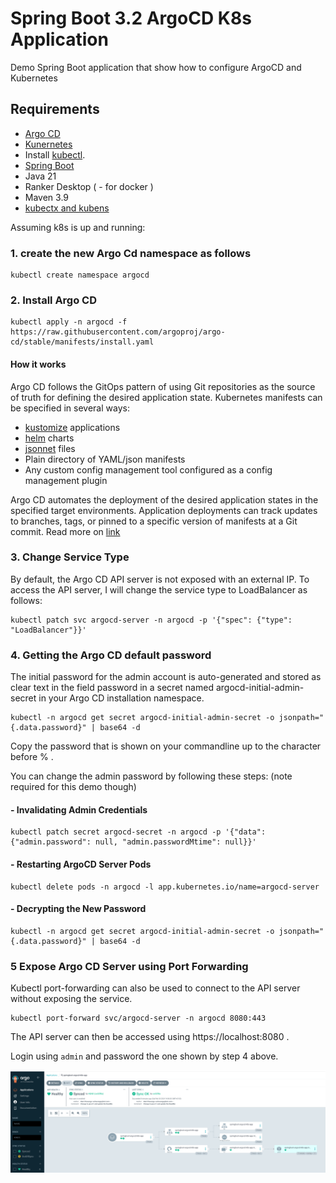 # Spring Boot 3.2 ArgoCD K8s Application
Demo Spring Boot application that show how to configure ArgoCD and Kubernetes

## Requirements
- [Argo CD](https://argo-cd.readthedocs.io/)
- [Kunernetes](https://kubernetes.io/)
- Install [kubectl](https://kubernetes.io/docs/tasks/tools/).
- [Spring Boot](https://start.spring.io/)
- Java 21
- Ranker Desktop ( - for docker )
- Maven 3.9
- [kubectx and kubens](https://github.com/ahmetb/kubectx?tab=readme-ov-file#kubectl-plugins-macos-and-linux)

Assuming k8s is up and running:
### 1. create the new Argo Cd namespace as follows
```
kubectl create namespace argocd
```

### 2. Install Argo CD
```
kubectl apply -n argocd -f https://raw.githubusercontent.com/argoproj/argo-cd/stable/manifests/install.yaml
```
#### How it works

Argo CD follows the GitOps pattern of using Git repositories as the source of truth for defining the desired application state. Kubernetes manifests can be specified in several ways:
- [kustomize](https://kustomize.io/) applications
- [helm](https://helm.sh/) charts
- [jsonnet](https://jsonnet.org/) files
- Plain directory of YAML/json manifests
- Any custom config management tool configured as a config management plugin

Argo CD automates the deployment of the desired application states in the specified target environments. Application deployments can track updates to branches, tags, or pinned to a specific version of manifests at a Git commit. 
Read more on [link](https://argo-cd.readthedocs.io/en/stable/)

### 3. Change Service Type
By default, the Argo CD API server is not exposed with an external IP. To access the API server, I will change the service type to LoadBalancer as follows:
```
kubectl patch svc argocd-server -n argocd -p '{"spec": {"type": "LoadBalancer"}}'
```

### 4. Getting the Argo CD default password
The initial password for the admin account is auto-generated and stored as clear text in the field password in a secret named argocd-initial-admin-secret in your Argo CD installation namespace.
```
kubectl -n argocd get secret argocd-initial-admin-secret -o jsonpath="{.data.password}" | base64 -d
```
Copy the password that is shown on your commandline up to the character before % .

You can change the admin password by following these steps: (note required for this demo though)
#### - Invalidating Admin Credentials

```
kubectl patch secret argocd-secret -n argocd -p '{"data": {"admin.password": null, "admin.passwordMtime": null}}'
```

#### -  Restarting ArgoCD Server Pods
```
kubectl delete pods -n argocd -l app.kubernetes.io/name=argocd-server
```

#### -  Decrypting the New Password
```
kubectl -n argocd get secret argocd-initial-admin-secret -o jsonpath="{.data.password}" | base64 -d
```

### 5 Expose Argo CD Server using Port Forwarding
Kubectl port-forwarding can also be used to connect to the API server without exposing the service.
```
kubectl port-forward svc/argocd-server -n argocd 8080:443
```
The API server can then be accessed using https://localhost:8080 .

Login using `admin` and password the one shown by step 4 above.

![alt text](https://github.com/achavanga/springboot-argocd-k8s/blob/main/img.png?raw=true)